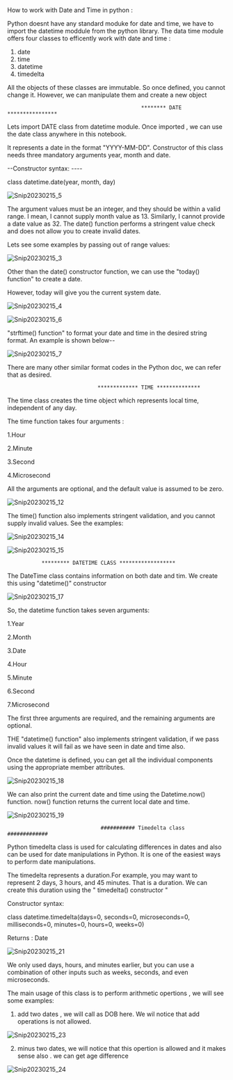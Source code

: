 How to work with Date and Time in python :

Python doesnt have any standard moduke for date and time, we have to import the datetime moddule from the python library.
The data time module offers four classes to efficently work with date and time :
 1) date
 2) time
 3) datetime
 4) timedelta

All the objects of these classes are immutable. So once defined, you cannot change it.
However, we can manipulate them and create a new object


                                               ******** DATE ****************

Lets import DATE class from datetime module. 
Once imported , we can use the date class anywhere in this notebook.

It represents a date in the format "YYYY-MM-DD". Constructor of this class needs three mandatory arguments year, month and date.

--Constructor syntax: ----  

class datetime.date(year, month, day)

![Snip20230215_5](https://user-images.githubusercontent.com/93876736/219001083-f8d650d2-90b7-474b-bb75-514db0e9b296.png)


The argument values must be an integer, and they should be within a valid range.
I mean, I cannot supply month value as 13. Similarly, I cannot provide a date value as 32.
The date() function performs a stringent value check and does not allow you to create invalid dates.

Lets see some examples by passing out of range values:

![Snip20230215_3](https://user-images.githubusercontent.com/93876736/218998440-ed050c4f-131b-4156-9a26-e2261926ede2.png)


Other than the date() constructor function, we can  use the "today() function" to create a date.

However, today will give you the current system date.


![Snip20230215_4](https://user-images.githubusercontent.com/93876736/219000790-ef181492-4c6a-443b-8435-d8b870149ecb.png)


![Snip20230215_6](https://user-images.githubusercontent.com/93876736/219002688-a861cdcc-7798-4f7a-8242-9c97c8a0c496.png)

"strftime() function" to format your date and time in the desired string format. 
An example is shown below--


![Snip20230215_7](https://user-images.githubusercontent.com/93876736/219007538-0c34321a-4b5a-462d-ab25-17f9cb8c2cfb.png)

There are many other similar format codes in the Python doc, we can refer that as desired.


                                 ************* TIME **************
                                 

The time class creates the time object which represents local time, independent of any day.

The time function takes four arguments : 

1.Hour

2.Minute

3.Second

4.Microsecond

All the arguments are optional, and the default value is assumed to be zero.


![Snip20230215_12](https://user-images.githubusercontent.com/93876736/219013063-d03f9ef8-bd9d-465a-a931-0891610a5a22.png)


The time() function also implements stringent validation, and you cannot supply invalid values.
See the examples:

![Snip20230215_14](https://user-images.githubusercontent.com/93876736/219014233-996105c7-5b6e-4b2d-8f1c-b8fc91b5a66b.png)


![Snip20230215_15](https://user-images.githubusercontent.com/93876736/219015950-8590c2a9-9312-4c8a-9b31-e64ba68b587c.png)

 
               ********* DATETIME CLASS ******************

The DateTime class contains information on both date and tim. We create this using "datetime()" constructor
      
 ![Snip20230215_17](https://user-images.githubusercontent.com/93876736/219018619-efac2e86-706d-4dd9-9bde-032c94d4d0aa.png)
 
 
 So, the datetime function takes seven arguments:
 
 1.Year
 
 2.Month
 
 3.Date
 
 4.Hour
 
 5.Minute
 
 6.Second
 
 7.Microsecond
 
 The first three arguments are required, and the remaining arguments are optional.
 
 
THE "datetime() function" also implements stringent validation, if we pass invalid values it will fail as we have seen in date and time also.

Once the datetime is defined, you can get all the individual components using the appropriate member attributes.

![Snip20230215_18](https://user-images.githubusercontent.com/93876736/219022034-25772d0f-00eb-4a99-826a-016ee1cf06df.png)


We can also print the current date and time using the Datetime.now() function. now() function returns the current local date and time. 

![Snip20230215_19](https://user-images.githubusercontent.com/93876736/219022959-5819f9e6-b79f-4c51-975d-b360b8d1fe97.png)

                                  ########### Timedelta class #############
                   
Python timedelta class is used for calculating differences in dates and also can be used for date manipulations in Python. 
It is one of the easiest ways to perform date manipulations.

The timedelta represents a duration.For example, you may want to represent 2 days, 3 hours, and 45 minutes. That is a duration. 
We can create this duration using the " timedelta() constructor "

Constructor syntax:  

class datetime.timedelta(days=0, seconds=0, microseconds=0, milliseconds=0, minutes=0, hours=0, weeks=0)

Returns : Date 

![Snip20230215_21](https://user-images.githubusercontent.com/93876736/219066973-7d8d94b4-61c1-4b98-aadf-a2232069827c.png)


We only used days, hours, and minutes earlier, but you can use a combination of other inputs such as weeks, seconds, and even microseconds.

The main usage of this class is to perform arithmetic opertions , we will see some examples:

1) add two dates , we will call as DOB here. We wil notice that add operations is not allowed.


![Snip20230215_23](https://user-images.githubusercontent.com/93876736/219069460-402e99b8-7286-43b5-9022-c5e2642a8467.png)


2) minus two dates, we will notice that this opertion is allowed and it makes sense also . we can get age difference  

![Snip20230215_24](https://user-images.githubusercontent.com/93876736/219069720-1bcce3cf-af26-4d58-8c6f-0d78bc32ef6b.png)



      

                               











